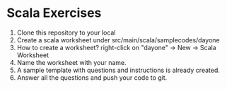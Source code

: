 # **Scala Exercises**

1. Clone this repository to your local
2. Create a scala worksheet under src/main/scala/samplecodes/dayone
3. How to create a worksheet? right-click on "dayone" -> New -> Scala Worksheet
4. Name the worksheet with your name.
5. A sample template with questions and instructions is already created.
6. Answer all the questions and push your code to git.
